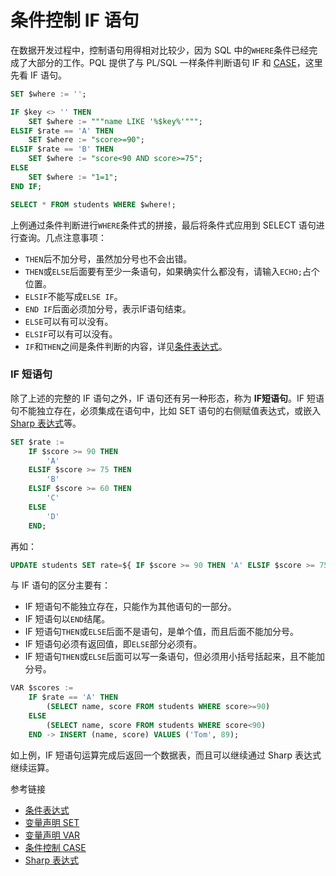 # 条件控制 IF 语句

在数据开发过程中，控制语句用得相对比较少，因为 SQL 中的`WHERE`条件已经完成了大部分的工作。PQL 提供了与 PL/SQL 一样条件判断语句 IF 和 [CASE](/pql/case.md)，这里先看 IF 语句。

```sql
SET $where := '';

IF $key <> '' THEN
    SET $where := """name LIKE '%$key%'""";
ELSIF $rate == 'A' THEN
    SET $where := "score>=90";
ELSIF $rate == 'B' THEN
    SET $where := "score<90 AND score>=75";
ELSE
    SET $where := "1=1";
END IF;

SELECT * FROM students WHERE $where!;
```

上例通过条件判断进行`WHERE`条件式的拼接，最后将条件式应用到 SELECT 语句进行查询。几点注意事项：

* `THEN`后不加分号，虽然加分号也不会出错。
* `THEN`或`ELSE`后面要有至少一条语句，如果确实什么都没有，请输入`ECHO;`占个位置。
* `ELSIF`不能写成`ELSE IF`。
* `END IF`后面必须加分号，表示IF语句结束。
* `ELSE`可以有可以没有。
* `ELSIF`可以有可以没有。
* `IF`和`THEN`之间是条件判断的内容，详见[条件表达式](/pql/condition.md)。

### IF 短语句

除了上述的完整的 IF 语句之外，IF 语句还有另一种形态，称为 **IF短语句**。IF 短语句不能独立存在，必须集成在语句中，比如 SET 语句的右侧赋值表达式，或嵌入 [Sharp 表达式](/pql/sharp.md)等。

```sql
SET $rate := 
    IF $score >= 90 THEN 
        'A' 
    ELSIF $score >= 75 THEN
        'B'
    ELSIF $score >= 60 THEN
        'C' 
    ELSE
        'D'
    END; 
```

再如：

```sql
UPDATE students SET rate=${ IF $score >= 90 THEN 'A' ELSIF $score >= 75 THEN 'B' ELSIF $score >= 60 THEN 'C' ELSE 'D' END } WHERE name='Tom';   
```

与 IF 语句的区分主要有：

* IF 短语句不能独立存在，只能作为其他语句的一部分。
* IF 短语句以`END`结尾。
* IF 短语句`THEN`或`ELSE`后面不是语句，是单个值，而且后面不能加分号。
* IF 短语句必须有返回值，即`ELSE`部分必须有。
* IF 短语句`THEN`或`ELSE`后面可以写一条语句，但必须用小括号括起来，且不能加分号。

```sql
VAR $scores := 
    IF $rate == 'A' THEN
        (SELECT name, score FROM students WHERE score>=90)
    ELSE
        (SELECT name, score FROM students WHERE score<90)
    END -> INSERT (name, score) VALUES ('Tom', 89);
```

如上例，IF 短语句运算完成后返回一个数据表，而且可以继续通过 Sharp 表达式继续运算。

参考链接

* [条件表达式](/pql/condition.md)
* [变量声明 SET](/pql/set.md)
* [变量声明 VAR](/pql/var.md)
* [条件控制 CASE](/pql/case.md)
* [Sharp 表达式](/pql/sharp.md)